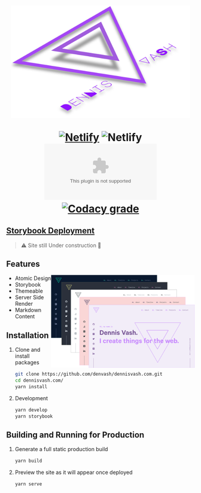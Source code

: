 <h1 align="center">

<img src=".github/assets/3DLogo.svg" alt="3dLogo" style="width: 50vw;">

[![Netlify](https://img.shields.io/netlify/a854a375-dea6-4ea8-8cf9-6273fc75c75c?color=7A1ECC&label=Site%20Build&style=for-the-badge)](https://app.netlify.com/sites/dennisvash/deploys) ![Netlify](https://img.shields.io/netlify/ba2e0f4c-e609-44bf-995d-cb60e8b1ee0b?color=9013FE&label=Storybook%20Build&style=for-the-badge) ![GitHub package.json version](https://img.shields.io/github/package-json/v/denvash/dennisvash.com?color=%23A641FE&style=for-the-badge) [![Codacy grade](https://img.shields.io/codacy/grade/c4a2d7f66e6c4955b7ef136efa8ad7ea?color=%23BF77FE&style=for-the-badge)](https://www.codacy.com/manual/denvash/dennisvash.com?utm_source=github.com&utm_medium=referral&utm_content=denvash/dennisvash.com&utm_campaign=Badge_Grade)

</h1>

## [Storybook Deployment](https://dennisvash-storybook.netlify.com/?path=/story/*)

> ⚠️ Site still Under construction 🚧

## Features

<img style="width: 40vw;" src=".github/assets/ThemesSS.png" alt="3dLogo" align="right">

- Atomic Design
- Storybook
- Themeable
- Server Side Render
- Markdown Content

## Installation

1. Clone and install packages

   ```sh
   git clone https://github.com/denvash/dennisvash.com.git
   cd dennisvash.com/
   yarn install
   ```

2. Development

   ```sh
   yarn develop
   yarn storybook
   ```

## Building and Running for Production

1. Generate a full static production build

   ```sh
   yarn build
   ```

2. Preview the site as it will appear once deployed

   ```sh
   yarn serve
   ```
